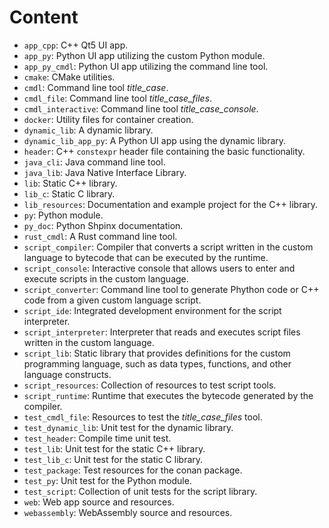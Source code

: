 # Content

- ```app_cpp```: C++ Qt5 UI app.
- ```app_py```: Python UI app utilizing the custom Python module.
- ```app_py_cmdl```: Python UI app utilizing the command line tool.
- ```cmake```: CMake utilities.
- ```cmdl```: Command line tool *title_case*.
- ```cmdl_file```: Command line tool *title_case_files*.
- ```cmdl_interactive```: Command line tool *title_case_console*.
- ```docker```: Utility files for container creation.
- ```dynamic_lib```: A dynamic library. 
- ```dynamic_lib_app_py```: A Python UI app using the dynamic library.
- ```header```: C++ ```constexpr``` header file containing the basic functionality.
- ```java_cli```: Java command line tool.
- ```java_lib```: Java Native Interface Library.
- ```lib```: Static C++ library.
- ```lib_c```: Static C library.
- ```lib_resources```: Documentation and example project for the C++ library.
- ```py```: Python module.
- ```py_doc```: Python Shpinx documentation.
- ```rust_cmdl```: A Rust command line tool.
- ```script_compiler```: Compiler that converts a script written in the custom language to bytecode that can be executed by the runtime.
- ```script_console```: Interactive console that allows users to enter and execute scripts in the custom language.
- ```script_converter```: Command line tool to generate Phython code or C++ code from a given custom language script.
- ```script_ide```: Integrated development environment for the script interpreter.
- ```script_interpreter```: Interpreter that reads and executes script files written in the custom language.
- ```script_lib```: Static library that provides definitions for the custom programming language, such as data types, functions, and other language constructs.
- ```script_resources```: Collection of resources to test script tools.
- ```script_runtime```:  Runtime that executes the bytecode generated by the compiler.
- ```test_cmdl_file```: Resources to test the *title_case_files* tool.
- ```test_dynamic_lib```: Unit test for the dynamic library.
- ```test_header```: Compile time unit test.
- ```test_lib```: Unit test for the static C++ library.
- ```test_lib_c```: Unit test for the static C library.
- ```test_package```: Test resources for the conan package.
- ```test_py```: Unit test for the Python module.
- ```test_script```: Collection of unit tests for the script library.
- ```web```: Web app source and resources.
- ```webassembly```: WebAssembly source and resources.

